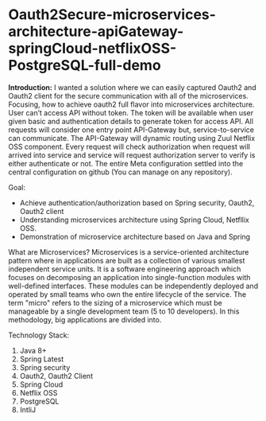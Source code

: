 # Oauth2Secure-microservices-architecture-apiGateway-springCloud-netflixOSS-PostgreSQL-full-demo
<b>Introduction:</b>
I wanted a solution where we can easily captured Oauth2 and Oauth2 client for the secure communication with all of the microservices. Focusing, how to achieve oauth2 full flavor into microservices architecture. User can’t access API without token. The token will be available when user given basic and authentication details to generate token for access API.  All requests will consider one entry point API-Gateway but, service-to-service can communicate. The API-Gateway will dynamic routing using Zuul Netflix OSS component.  Every request will check authorization when request will arrived into service and service will request authorization server to verify is either authenticate or not. The entire Meta configuration settled into the central configuration on github (You can manage on any repository).  

Goal:
-	Achieve authentication/authorization based on Spring security, Oauth2, Oauth2 client
-	Understanding microservices architecture using Spring Cloud, Netfllix OSS.
-	 Demonstration of microservice architecture based on Java and Spring


What are Microservices?
Microservices is a service-oriented architecture pattern where in applications are built as a collection of various smallest independent service units. It is a software engineering approach which focuses on decomposing an application into single-function modules with well-defined interfaces. These modules can be independently deployed and operated by small teams who own the entire lifecycle of the service. 
The term "micro" refers to the sizing of a microservice which must be manageable by a single development team (5 to 10 developers). In this methodology, big applications are divided into.


Technology Stack: 
1.	Java 8+
2.	Spring Latest
3.	Spring security
4.	Oauth2, Oauth2 Client
5.	Spring Cloud
6.	Netflix OSS
7.	PostgreSQL
8.	IntliJ

